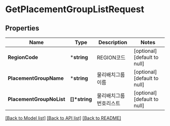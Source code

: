 # GetPlacementGroupListRequest

## Properties
Name | Type | Description | Notes
------------ | ------------- | ------------- | -------------
**RegionCode** | ***string** | REGION코드 | [optional] [default to null]
**PlacementGroupName** | ***string** | 물리배치그룹이름 | [optional] [default to null]
**PlacementGroupNoList** | **[]\*string** | 물리배치그룹번호리스트 | [optional] [default to null]

[[Back to Model list]](../README.md#documentation-for-models) [[Back to API list]](../README.md#documentation-for-api-endpoints) [[Back to README]](../README.md)


